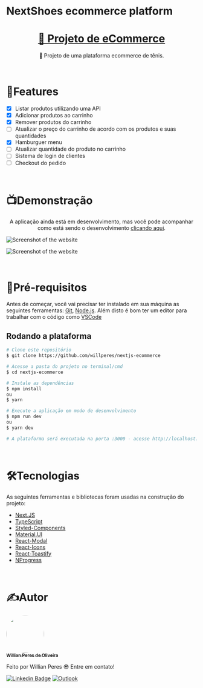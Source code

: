 # NextShoes ecommerce platform

<h1 align="center">
    <a href="https://pt-br.reactjs.org/">🛒	Projeto de eCommerce</a>
</h1>

<p align="center">🚀 Projeto de uma plataforma ecommerce de tênis.</p>

<br />

# 📂Features

- [x] Listar produtos utilizando uma API
- [x] Adicionar produtos ao carrinho
- [x] Remover produtos do carrinho
- [ ] Atualizar o preço do carrinho de acordo com os produtos e suas quantidades
- [x] Hamburguer menu
- [ ] Atualizar quantidade do produto no carrinho
- [ ] Sistema de login de clientes
- [ ] Checkout do pedido

<br />

# 📺Demonstração

<p align="center">A aplicação ainda está em desenvolvimento, mas você pode acompanhar como está sendo o desenvolvimento <a href='https://next-shoes.vercel.app/'>clicando aqui</a>.</p>

![Screenshot of the website](https://i.imgur.com/dpgumz5.png)
<br />

![Screenshot of the website](https://i.imgur.com/FGjqNwq.png)

<br />

# 📝Pré-requisitos
Antes de começar, você vai precisar ter instalado em sua máquina as seguintes ferramentas:
[Git](https://git-scm.com), [Node.js](https://nodejs.org/en/). 
Além disto é bom ter um editor para trabalhar com o código como [VSCode](https://code.visualstudio.com/)

## Rodando a plataforma
```bash
# Clone este repositório
$ git clone https://github.com/willperes/nextjs-ecommerce

# Acesse a pasta do projeto no terminal/cmd
$ cd nextjs-ecommerce

# Instale as dependências
$ npm install
ou
$ yarn

# Execute a aplicação em modo de desenvolvimento
$ npm run dev
ou
$ yarn dev

# A plataforma será executada na porta :3000 - acesse http://localhost:3000
```

<br />

# 🛠️Tecnologias

As seguintes ferramentas e bibliotecas foram usadas na construção do projeto:

- [Next.JS](https://nextjs.org/)
- [TypeScript](https://www.typescriptlang.org/)
- [Styled-Components](https://styled-components.com/)
- [Material.UI](https://mui.com/)
- [React-Modal](https://github.com/reactjs/react-modal)
- [React-Icons](https://react-icons.github.io/react-icons/)
- [React-Toastify](https://fkhadra.github.io/react-toastify/)
- [NProgress](https://ricostacruz.com/nprogress/)

<br />

# ✍️Autor

<a href="https://github.com/willperes">
 <img style="border-radius: 50%;" src="https://avatars.githubusercontent.com/u/64440935?v=4" width="100px;" alt=""/>
 <br />
 <sub><b>Willian Peres de Oliveira</b></sub></a>


Feito por Willian Peres 😎 Entre em contato!

[![Linkedin Badge](https://img.shields.io/badge/-Willian-blue?style=flat-square&logo=Linkedin&logoColor=white&link=https:https://www.linkedin.com/in/willian-peres-de-oliveira/)](https://www.linkedin.com/in/willian-peres-de-oliveira/) 
[![Outlook](https://camo.githubusercontent.com/8d356e708d8154421c5aa6b5936cc18265ac2d778285d75d081a5e56284b6c10/68747470733a2f2f696d672e736869656c64732e696f2f62616467652f2d486f746d61696c2d3030373844343f7374796c653d666c61742d737175617265266c6f676f3d6d6963726f736f66742d6f75746c6f6f6b266c6f676f436f6c6f723d7768697465266c696e6b3d6d61696c746f3a6c75697a6361726c6f735f6162626f747440686f746d61696c2e636f6d)](mailto:will.peres@outlook.com)
